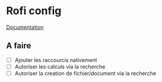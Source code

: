 # Rofi config

[Documentation](https://wiki.archlinux.org/title/Rofi)

## A faire

- [ ] Ajouter les raccourcis nativement
- [ ] Autoriser les calculs via la recherche
- [ ] Autoriser la creation de fichier/document via la recherche
